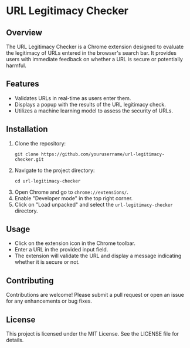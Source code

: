# URL Legitimacy Checker

## Overview
The URL Legitimacy Checker is a Chrome extension designed to evaluate the legitimacy of URLs entered in the browser's search bar. It provides users with immediate feedback on whether a URL is secure or potentially harmful.

## Features
- Validates URLs in real-time as users enter them.
- Displays a popup with the results of the URL legitimacy check.
- Utilizes a machine learning model to assess the security of URLs.

## Installation
1. Clone the repository:
   ```
   git clone https://github.com/yourusername/url-legitimacy-checker.git
   ```
2. Navigate to the project directory:
   ```
   cd url-legitimacy-checker
   ```
3. Open Chrome and go to `chrome://extensions/`.
4. Enable "Developer mode" in the top right corner.
5. Click on "Load unpacked" and select the `url-legitimacy-checker` directory.

## Usage
- Click on the extension icon in the Chrome toolbar.
- Enter a URL in the provided input field.
- The extension will validate the URL and display a message indicating whether it is secure or not.

## Contributing
Contributions are welcome! Please submit a pull request or open an issue for any enhancements or bug fixes.

## License
This project is licensed under the MIT License. See the LICENSE file for details.